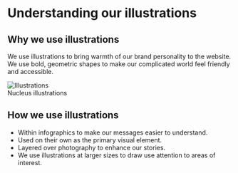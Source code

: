 # Understanding our illustrations

## Why we use illustrations

We use illustrations to bring warmth of our brand personality to the website. We use bold, geometric shapes to make our complicated world feel friendly and accessible.

![Illustrations](https://user-images.githubusercontent.com/43471890/62045274-e8602200-b1fc-11e9-94ec-948ec0ae2a77.png)  
Nucleus illustrations

## How we use illustrations

* Within infographics to make our messages easier to understand.
* Used on their own as the primary visual element.
* Layered over photography to enhance our stories.
* We use illustrations at larger sizes to draw use attention to areas of interest.
